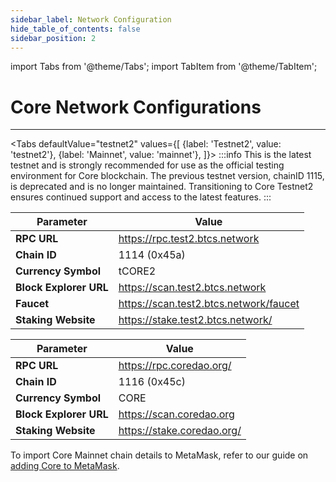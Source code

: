 ```yaml
---
sidebar_label: Network Configuration
hide_table_of_contents: false
sidebar_position: 2
---
```


import Tabs from '@theme/Tabs';
import TabItem from '@theme/TabItem';

# Core Network Configurations

---


<Tabs defaultValue="testnet2" values={[
{label: 'Testnet2', value: 'testnet2'},
{label: 'Mainnet', value: 'mainnet'},
]}>
<TabItem value="testnet2">
:::info
This is the latest testnet and is strongly recommended for use as the official testing environment for Core blockchain. The previous testnet version, chainID 1115, is deprecated and is no longer maintained. Transitioning to Core Testnet2 ensures continued support and access to the latest features.
:::

| **Parameter**          | **Value**                              |
| ---------------------- | -------------------------------------- |
| **RPC URL**            | https://rpc.test2.btcs.network         |
| **Chain ID**           | 1114 (0x45a)                           |
| **Currency Symbol**    | tCORE2                                 |
| **Block Explorer URL** | https://scan.test2.btcs.network        |
| **Faucet**             | https://scan.test2.btcs.network/faucet |
| **Staking Website**    | https://stake.test2.btcs.network/      |

</TabItem>

<TabItem value="mainnet">

| **Parameter**          | **Value**                  |
| ---------------------- | -------------------------- |
| **RPC URL**            | https://rpc.coredao.org/   |
| **Chain ID**           | 1116 (0x45c)               |
| **Currency Symbol**    | CORE                       |
| **Block Explorer URL** | https://scan.coredao.org   |
| **Staking Website**    | https://stake.coredao.org/ |

To import Core Mainnet chain details to MetaMask, refer to our guide on [adding Core to MetaMask](https://medium.com/@core_dao/add-core-to-metamask-7b1dd90041ce).

</TabItem>
</Tabs>
